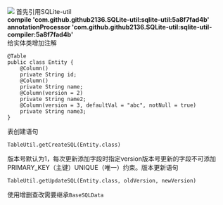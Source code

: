 [![](https://jitpack.io/v/github2136/SQLite-util.svg)](https://jitpack.io/#github2136/SQLite-util)
首先引用SQLite-util   
**compile 'com.github.github2136.SQLite-util:sqlite-util:5a8f7fad4b'**   
**annotationProcessor 'com.github.github2136.SQLite-util:sqlite-util-compiler:5a8f7fad4b'**   
给实体类增加注解
```
@Table
public class Entity {
    @Column()
    private String id;
    @Column()
    private String name;
    @Column(version = 2)
    private String name2;
    @Column(version = 3, defaultVal = "abc", notNull = true)
    private String name3;
}
```
表创建语句
```
TableUtil.getCreateSQL(Entity.class)
```
版本号默认为1，每次更新添加字段时指定version版本号更新的字段不可添加PRIMARY_KEY（主键）UNIQUE（唯一）约束。版本更新语句
```
TableUtil.getUpdateSQL(Entity.class, oldVersion, newVersion)
```
使用增删查改需要继承`BaseSQLData`